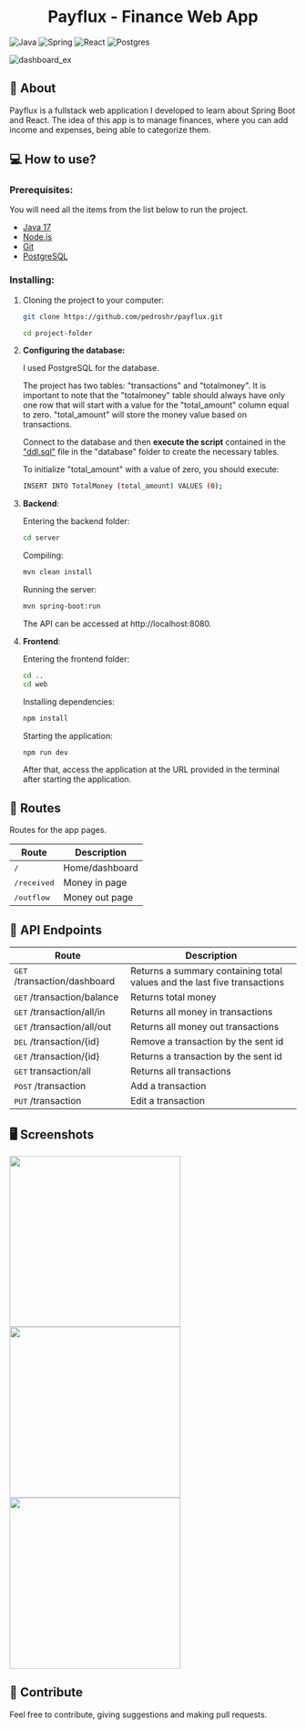 <h1 align="center" style="font-weight: bold;">Payflux - Finance Web App</h1>

![Java](https://img.shields.io/badge/java-%23ED8B00.svg?style=for-the-badge&logo=openjdk&logoColor=white)
![Spring](https://img.shields.io/badge/spring-%236DB33F.svg?style=for-the-badge&logo=spring&logoColor=white)
![React](https://img.shields.io/badge/react-%2320232a.svg?style=for-the-badge&logo=react&logoColor=%2361DAFB)
![Postgres](https://img.shields.io/badge/postgres-%23316192.svg?style=for-the-badge&logo=postgresql&logoColor=white)

![dashboard_ex](https://github.com/pedroshr/payflux/assets/116831695/57d4c2df-cfa1-4ebc-9471-0e6a0901e795)

<h2>📜 About</h2>
Payflux is a fullstack web application I developed to learn about Spring Boot and React. The idea of this app is to manage finances, where you can add income and expenses, being able to categorize them.

<h2>💻 How to use?</h2>
<h3>Prerequisites:</h3>
You will need all the items from the list below to run the project.

- [Java 17](https://www.oracle.com/java/technologies/downloads/)
- [Node.js](https://nodejs.org/en)
- [Git](https://git-scm.com/downloads)
- [PostgreSQL](https://www.postgresql.org/)

<h3>Installing:</h3>

1. Cloning the project to your computer:
    ```bash
    git clone https://github.com/pedroshr/payflux.git
    ```
    ```bash
    cd project-folder
    ```

2. <b>Configuring the database:</b>
   
   I used PostgreSQL for the database.

   The project has two tables: "transactions" and "totalmoney". It is important to note that the "totalmoney" table should always have only one row that will start with a value for the "total_amount" column equal to zero. "total_amount" will store the money value based on transactions.
   
   Connect to the database and then <b>execute the script</b> contained in the ["ddl.sql"](https://github.com/pedroshr/payflux/blob/master/database/ddl.sql) file in the "database" folder to create the necessary tables.

   To initialize "total_amount" with a value of zero, you should execute:
    ```bash
    INSERT INTO TotalMoney (total_amount) VALUES (0);
    ```

3. <b>Backend</b>:

   Entering the backend folder:
    ```bash
    cd server
    ```
    Compiling:
    ```bash
    mvn clean install
    ```

    Running the server:
    ```bash
    mvn spring-boot:run
    ```
    The API can be accessed at http://localhost:8080.

4. <b>Frontend</b>:
   
    Entering the frontend folder:
    ```bash
    cd ..
    cd web
    ```
    Installing dependencies:
    ```bash
    npm install
    ```

    Starting the application:
    ```bash
    npm run dev
    ```
    After that, access the application at the URL provided in the terminal after starting the application.

<h2>🔀 Routes</h2>
Routes for the app pages.

| Route                 | Description                       |
| --------------------- | --------------------------------- |
| <kbd>/</kbd>         | Home/dashboard                   |
| <kbd>/received</kbd> | Money in page                     |
| <kbd>/outflow</kbd>  | Money out page                    |

<h2>🔀 API Endpoints</h2>

| Route                                  | Description                                                                  |
| -------------------------------------- | ---------------------------------------------------------------------------- |
| <kbd>GET</kbd> /transaction/dashboard | Returns a summary containing total values and the last five transactions     |
| <kbd>GET</kbd> /transaction/balance   | Returns total money                                                          |
| <kbd>GET</kbd> /transaction/all/in    | Returns all money in transactions                                             |
| <kbd>GET</kbd> /transaction/all/out   | Returns all money out transactions                                            |
| <kbd>DEL</kbd> /transaction/{id}      | Remove a transaction by the sent id                                           |
| <kbd>GET</kbd> /transaction/{id}      | Returns a transaction by the sent id                                          |
| <kbd>GET</kbd> transaction/all        | Returns all transactions                                                      |
| <kbd>POST</kbd> /transaction          | Add a transaction                                                             |
| <kbd>PUT</kbd> /transaction           | Edit a transaction                                                            |

<h2>🖥️ Screenshots</h2>
<img src="https://github.com/pedroshr/payflux/assets/116831695/22fa2436-9059-4483-98e3-ea666009c089" data-canonical-src="https://gyazo.com/eb5c5741b6a9a16c692170a41a49c858.png" width="300" />
<img src="https://github.com/pedroshr/payflux/assets/116831695/22fa2436-9059-4483-98e3-ea666009c089" data-canonical-src="https://gyazo.com/eb5c5741b6a9a16c692170a41a49c858.png" width="300" />
<img src="https://github.com/pedroshr/payflux/assets/116831695/22fa2436-9059-4483-98e3-ea666009c089" data-canonical-src="https://gyazo.com/eb5c5741b6a9a16c692170a41a49c858.png" width="300" />

<h2>🤝 Contribute</h2>
Feel free to contribute, giving suggestions and making pull requests.
